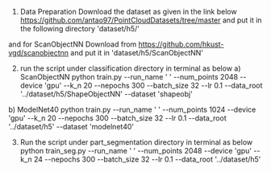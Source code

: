 1) Data Preparation
Download the dataset as given in the link below
https://github.com/antao97/PointCloudDatasets/tree/master 
and put it in the following directory 'dataset/h5/'

and for ScanObjectNN Download from
https://github.com/hkust-vgd/scanobjectnn
and put it in 'dataset/h5/ScanObjectNN'

2) run the script under classification directory in terminal as below
a) ScanObjectNN
python train.py --run_name ' ' --num_points 2048 --device 'gpu' --k_n 20 --nepochs 300 --batch_size 32 --lr 0.1 --data_root '../dataset/h5/ShapeObjectNN' --dataset 'shapeobj' 

b) ModelNet40
python train.py --run_name ' ' --num_points 1024 --device 'gpu' --k_n 20 --nepochs 300 --batch_size 32 --lr 0.1 --data_root '../dataset/h5' --dataset 'modelnet40' 

3) Run the script under part_segmentation directory in terminal as below
python train_seg.py --run_name ' ' --num_points 2048 --device 'gpu' --k_n 24 --nepochs 300 --batch_size 32 --lr 0.1 --data_root '../dataset/h5'

